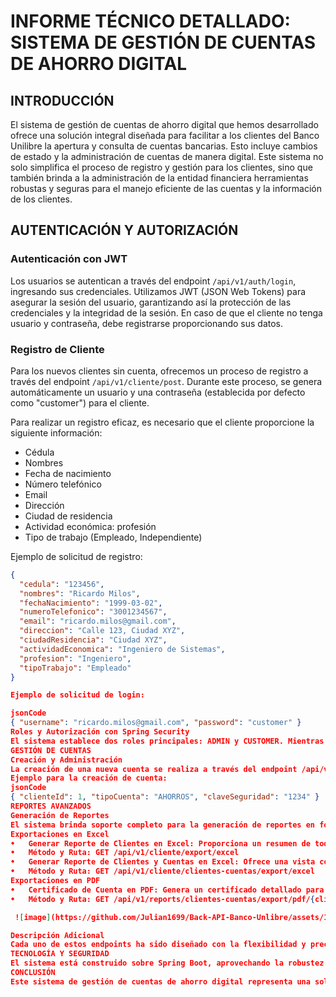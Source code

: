 # INFORME TÉCNICO DETALLADO: SISTEMA DE GESTIÓN DE CUENTAS DE AHORRO DIGITAL

## INTRODUCCIÓN

El sistema de gestión de cuentas de ahorro digital que hemos desarrollado ofrece una solución integral diseñada para facilitar a los clientes del Banco Unilibre la apertura y consulta de cuentas bancarias. Esto incluye cambios de estado y la administración de cuentas de manera digital. Este sistema no solo simplifica el proceso de registro y gestión para los clientes, sino que también brinda a la administración de la entidad financiera herramientas robustas y seguras para el manejo eficiente de las cuentas y la información de los clientes.

## AUTENTICACIÓN Y AUTORIZACIÓN

### Autenticación con JWT

Los usuarios se autentican a través del endpoint `/api/v1/auth/login`, ingresando sus credenciales. Utilizamos JWT (JSON Web Tokens) para asegurar la sesión del usuario, garantizando así la protección de las credenciales y la integridad de la sesión. En caso de que el cliente no tenga usuario y contraseña, debe registrarse proporcionando sus datos.

### Registro de Cliente

Para los nuevos clientes sin cuenta, ofrecemos un proceso de registro a través del endpoint `/api/v1/cliente/post`. Durante este proceso, se genera automáticamente un usuario y una contraseña (establecida por defecto como "customer") para el cliente.

Para realizar un registro eficaz, es necesario que el cliente proporcione la siguiente información:

- Cédula
- Nombres
- Fecha de nacimiento
- Número telefónico
- Email
- Dirección
- Ciudad de residencia
- Actividad económica: profesión
- Tipo de trabajo (Empleado, Independiente)

Ejemplo de solicitud de registro:

```json
{
  "cedula": "123456",
  "nombres": "Ricardo Milos",
  "fechaNacimiento": "1999-03-02",
  "numeroTelefonico": "3001234567",
  "email": "ricardo.milos@gmail.com",
  "direccion": "Calle 123, Ciudad XYZ",
  "ciudadResidencia": "Ciudad XYZ",
  "actividadEconomica": "Ingeniero de Sistemas",
  "profesion": "Ingeniero",
  "tipoTrabajo": "Empleado"
}

Ejemplo de solicitud de login:

jsonCode
{ "username": "ricardo.milos@gmail.com", "password": "customer" } 
Roles y Autorización con Spring Security
El sistema establece dos roles principales: ADMIN y CUSTOMER. Mientras el ADMIN goza de plenos derechos CRUD sobre clientes y cuentas, el CUSTOMER puede realizar operaciones de consulta y registro, evidenciando una clara administración de responsabilidades y acceso.
GESTIÓN DE CUENTAS
Creación y Administración
La creación de una nueva cuenta se realiza a través del endpoint /api/v1/cuenta/post, lo cual crea una nueva cuenta digital y a su vez genera un número de cuenta de 11 dígitos y permite el registro de una clave de seguridad de 4 dígitos.
Ejemplo para la creación de cuenta:
jsonCode
{ "clienteId": 1, "tipoCuenta": "AHORROS", "claveSeguridad": "1234" } 
REPORTES AVANZADOS
Generación de Reportes
El sistema brinda soporte completo para la generación de reportes en formatos PDF y Excel, permitiendo a los usuarios descargar documentos detallados que abarcan desde información general de cuentas hasta transacciones financieras específicas. Los siguientes endpoints están disponibles para la generación de estos reportes:
Exportaciones en Excel
•	Generar Reporte de Clientes en Excel: Proporciona un resumen de todos los clientes registrados en el sistema.
•	Método y Ruta: GET /api/v1/cliente/export/excel
•	Generar Reporte de Clientes y Cuentas en Excel: Ofrece una vista combinada de clientes y sus cuentas asociadas, ideal para análisis financiero y administrativo.
•	Método y Ruta: GET /api/v1/cliente/clientes-cuentas/export/excel
Exportaciones en PDF
•	Certificado de Cuenta en PDF: Genera un certificado detallado para una cuenta específica, incluyendo información crítica como el tipo de cuenta, número de cuenta, fecha de apertura, estado actual y saldo disponible. Este documento es crucial para propósitos de verificación y auditoría.
•	Método y Ruta: GET /api/v1/reports/clientes-cuentas/export/pdf/{clienteCedula}

 ![image](https://github.com/Julian1699/Back-API-Banco-Unlibre/assets/114323630/45e5565c-8a79-4ccb-be36-4e188dd1c01d)

Descripción Adicional
Cada uno de estos endpoints ha sido diseñado con la flexibilidad y precisión necesarias para satisfacer diversas necesidades de informes financieros, desde la generación de reportes generales de todos los clientes hasta informes detallados de cuentas individuales, asegurando que la información relevante esté disponible de manera eficiente y segura.
TECNOLOGÍA Y SEGURIDAD
El sistema está construido sobre Spring Boot, aprovechando la robustez de Spring Security y JWT para garantizar la seguridad. La generación de reportes se realiza mediante JasperReports, facilitando una presentación detallada y profesional de los datos financieros.
CONCLUSIÓN
Este sistema de gestión de cuentas de ahorro digital representa una solución completa y avanzada, dirigida a modernizar y simplificar las operaciones bancarias tanto para clientes como para administradores. La implementación de tecnologías de vanguardia asegura un alto nivel de seguridad y una experiencia de usuario optimizada, marcando un hito en la gestión financiera digital.

